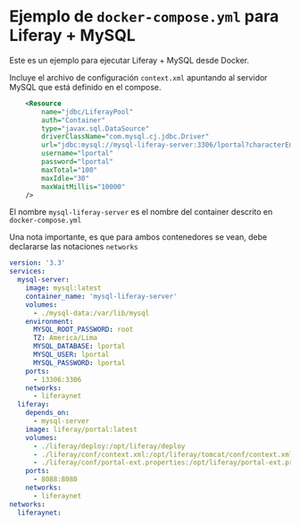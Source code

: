 # Ejemplo de `docker-compose.yml` para Liferay + MySQL

Este es un ejemplo para ejecutar Liferay + MySQL desde Docker.

Incluye el archivo de configuración `context.xml` apuntando al servidor MySQL que está definido en el compose.

```xml
    <Resource
        name="jdbc/LiferayPool"
        auth="Container"
        type="javax.sql.DataSource"
        driverClassName="com.mysql.cj.jdbc.Driver"
        url="jdbc:mysql://mysql-liferay-server:3306/lportal?characterEncoding=UTF-8&amp;dontTrackOpenResources=true&amp;holdResultsOpenOverStatementClose=true&amp;serverTimezone=America/Lima&amp;useFastDateParsing=false&amp;useUnicode=true&amp;allowPublicKeyRetrieval=true&amp;useSSL=false"
        username="lportal"
        password="lportal"
        maxTotal="100"
        maxIdle="30"
        maxWaitMillis="10000"
    />
```

El nombre `mysql-liferay-server` es el nombre del container descrito en `docker-compose.yml`

Una nota importante, es que para ambos contenedores se vean, debe declararse las notaciones `networks`

```yml
version: '3.3'
services:
  mysql-server:
    image: mysql:latest
    container_name: 'mysql-liferay-server'
    volumes:
      - ./mysql-data:/var/lib/mysql
    environment:
      MYSQL_ROOT_PASSWORD: root
      TZ: America/Lima
      MYSQL_DATABASE: lportal
      MYSQL_USER: lportal
      MYSQL_PASSWORD: lportal
    ports:
      - 13306:3306
    networks:
      - liferaynet
  liferay:
    depends_on:
      - mysql-server
    image: liferay/portal:latest
    volumes:
      - ./liferay/deploy:/opt/liferay/deploy
      - ./liferay/conf/context.xml:/opt/liferay/tomcat/conf/context.xml
      - ./liferay/conf/portal-ext.properties:/opt/liferay/portal-ext.properties
    ports:
      - 8088:8080
    networks:
      - liferaynet
networks:
  liferaynet:
```    
